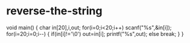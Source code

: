 # reverse-the-string
void main()
{
char in[20],i,out;
for(i=0;i<20;i++)
scanf("%s",&in[i]);
for(i=20;i=0;i--)
{
if(in[i]!='\0')
out=in[i];
printf("%s",out);
else 
break;
}
}
